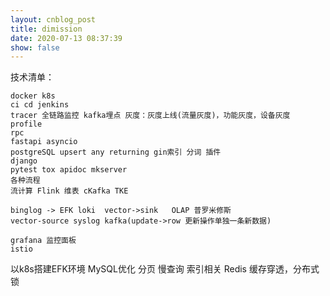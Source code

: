 ```yaml
---
layout: cnblog_post
title: dimission
date: 2020-07-13 08:37:39
show: false
---
```


技术清单：

```
docker k8s
ci cd jenkins
tracer 全链路监控 kafka埋点 灰度：灰度上线(流量灰度)，功能灰度，设备灰度
profile
rpc
fastapi asyncio
postgreSQL upsert any returning gin索引 分词 插件
django
pytest tox apidoc mkserver
各种流程
流计算 Flink 维表 cKafka TKE 

binglog -> EFK loki  vector->sink   OLAP 普罗米修斯
vector-source syslog kafka(update->row 更新操作单独一条新数据)

grafana 监控面板
istio
```


以k8s搭建EFK环境
MySQL优化 分页 慢查询 索引相关
Redis 缓存穿透，分布式锁

